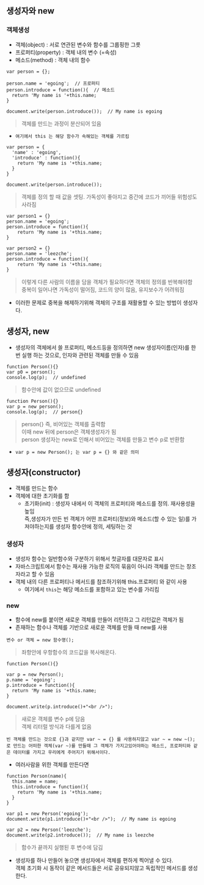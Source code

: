 ## 생성자와 new
### 객체생성
- 객체(object) : 서로 연관된 변수와 함수를 그룹핑한 그릇
- 프로퍼티(property) : 객체 내의 변수 (=속성)
- 메소드(method) : 객체 내의 함수
```
var person = {};

person.name = 'egoing';  // 프로퍼티
person.introduce = function(){  // 메소드
  return 'My name is '+this.name;
}

document.write(person.introduce());  // My name is egoing
```
> 객체를 만드는 과정이 분산되어 있음
- `여기에서 this 는 해당 함수가 속해있는 객체를 가르킴`

```
var person = {
  'name' : 'egoing',
  'introduce' : function(){
    return 'My name is '+this.name;
  }
}

document.write(person.introduce());
```
> 객체를 정의 할 때 값을 셋팅. 가독성이 좋아지고 중간에 코드가 끼어들 위험성도 사라짐

```
var person1 = {}
person.name = 'egoing';
person.introduce = function(){
    return 'My name is '+this.name;
}

var person2 = {}
person.name = 'leezche';
person.introduce = function(){
    return 'My name is '+this.name;
}
 ```
> 이렇게 다른 사람의 이름을 담을 객체가 필요하다면 객체의 정의를 반복해야함<br/>중복이 일어나면 가독성이 떨어짐, 코드의 양이 많음, 유지보수가 어려워짐

- 이러한 문제로 중복을 해제하기위해 객체의 구조를 재활용할 수 있는 방법이 생성자다.

## 생성자, new
- 생성자의 객체에서 쓸 프로퍼티, 메소드등을 정의하면 new 생성자이름(인자)를 한번 실행 하는 것으로, 인자와 관련된 객체를 만들 수 있음
```
function Person(){}
var p0 = person();
console.log(p);  // undefined
```
> 함수안에 값이 없으므로 undefined
```
function Person(){}
var p = new person();
console.log(p);  // person{}
```
> person{} 즉, 비어있는 객체를 출력함<br/>이때 new 뒤에 person은 객체생성자가 됨<br/>person 생성자는 new로 인해서 비어있는 객체를 만들고 변수 p로 반환함

- `var p = new Person(); 는 var p = {} 와 같은 의미`

## 생성자(constructor)
- 객체를 만드는 함수
- 객체에 대한 초기화를 함
  - 초기화(init) : 생성자 내에서 이 객체의 프로퍼티와 메소드를 정의. 재사용성을 높임<br/>즉,생성자가 만든 빈 객체가 어떤 프로퍼티(정보)와 메소드(할 수 있는 일)를 가져야하는지를 생성자 함수안에 정의, 세팅하는 것
  
### 생성자
- 생성자 함수는 일반함수와 구분하기 위해서 첫글자를 대문자로 표시
- 자바스크립트에서 함수는 재사용 가능한 로직의 묶음이 아니라 객체를 만드는 창조자라고 할 수 있음
- 객체 내의 다른 프로퍼티나 메서드를 참조하기위해 this.프로퍼티 와 같이 사용
  - 여기에서 `this`는 해당 메소드를 포함하고 있는 변수를 가리킴

### new
- 함수에 new를 붙이면 새로운 객체를 만들어 리턴하고 그 리턴값은 객체가 됨
- 존재하는 함수나 객체를 기반으로 새로운 객체를 만들 때 new를 사용
```
변수 or 객체 = new 함수명();
```
> 좌항안에 우항함수의 코드값을 복사해온다. 

```
function Person(){}

var p = new Person();
p.name = 'egoing';
p.introduce = function(){
  return 'My name is '+this.name; 
}

document.write(p.introduce()+"<br />");
```
> 새로운 객체를 변수 p에 담음<br/>객체 리터럴 방식과 다를게 없음

`빈 객체를 만드는 것으로 {}과 같지만 var ~ = {} 를 사용하지않고 var ~ = new ~();로 만드는 어떠한 객체(var ~)를 만들때 그 객체가 가지고있어야하는 메소드, 프로퍼티와 같은 데이터를 가지고 우리에게 주어지기 위해서이다.`

- 여러사람을 위한 객체를 만든다면
```
function Person(name){
  this.name = name;
  this.introduce = function(){
    return 'My name is '+this.name; 
  }   
}

var p1 = new Person('egoing');
document.write(p1.introduce()+"<br />");  // My name is egoing
 
var p2 = new Person('leezche');
document.write(p2.introduce());  // My name is leezche
```
> 함수가 끝까지 실행된 후 변수에 담김

- 생성자를 하나 만들어 놓으면 생성자에서 객체를 편하게 찍어낼 수 있다.<br/>객체 초기화 시 동작이 같은 메서드들은 서로 공유되지않고 독립적인 메서드를 생성한다.

